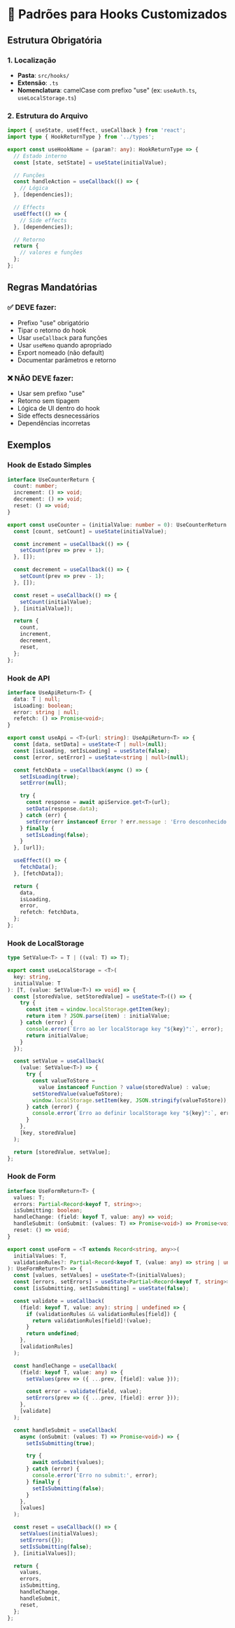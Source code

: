 # 🎣 Padrões para Hooks Customizados

## Estrutura Obrigatória

### 1. Localização

- **Pasta**: `src/hooks/`
- **Extensão**: `.ts`
- **Nomenclatura**: camelCase com prefixo "use" (ex: `useAuth.ts`, `useLocalStorage.ts`)

### 2. Estrutura do Arquivo

```typescript
import { useState, useEffect, useCallback } from 'react';
import type { HookReturnType } from '../types';

export const useHookName = (param?: any): HookReturnType => {
  // Estado interno
  const [state, setState] = useState(initialValue);

  // Funções
  const handleAction = useCallback(() => {
    // Lógica
  }, [dependencies]);

  // Effects
  useEffect(() => {
    // Side effects
  }, [dependencies]);

  // Retorno
  return {
    // valores e funções
  };
};
```

## Regras Mandatórias

### ✅ DEVE fazer:

- Prefixo "use" obrigatório
- Tipar o retorno do hook
- Usar `useCallback` para funções
- Usar `useMemo` quando apropriado
- Export nomeado (não default)
- Documentar parâmetros e retorno

### ❌ NÃO DEVE fazer:

- Usar sem prefixo "use"
- Retorno sem tipagem
- Lógica de UI dentro do hook
- Side effects desnecessários
- Dependências incorretas

## Exemplos

### Hook de Estado Simples

```typescript
interface UseCounterReturn {
  count: number;
  increment: () => void;
  decrement: () => void;
  reset: () => void;
}

export const useCounter = (initialValue: number = 0): UseCounterReturn => {
  const [count, setCount] = useState(initialValue);

  const increment = useCallback(() => {
    setCount(prev => prev + 1);
  }, []);

  const decrement = useCallback(() => {
    setCount(prev => prev - 1);
  }, []);

  const reset = useCallback(() => {
    setCount(initialValue);
  }, [initialValue]);

  return {
    count,
    increment,
    decrement,
    reset,
  };
};
```

### Hook de API

```typescript
interface UseApiReturn<T> {
  data: T | null;
  isLoading: boolean;
  error: string | null;
  refetch: () => Promise<void>;
}

export const useApi = <T>(url: string): UseApiReturn<T> => {
  const [data, setData] = useState<T | null>(null);
  const [isLoading, setIsLoading] = useState(false);
  const [error, setError] = useState<string | null>(null);

  const fetchData = useCallback(async () => {
    setIsLoading(true);
    setError(null);

    try {
      const response = await apiService.get<T>(url);
      setData(response.data);
    } catch (err) {
      setError(err instanceof Error ? err.message : 'Erro desconhecido');
    } finally {
      setIsLoading(false);
    }
  }, [url]);

  useEffect(() => {
    fetchData();
  }, [fetchData]);

  return {
    data,
    isLoading,
    error,
    refetch: fetchData,
  };
};
```

### Hook de LocalStorage

```typescript
type SetValue<T> = T | ((val: T) => T);

export const useLocalStorage = <T>(
  key: string,
  initialValue: T
): [T, (value: SetValue<T>) => void] => {
  const [storedValue, setStoredValue] = useState<T>(() => {
    try {
      const item = window.localStorage.getItem(key);
      return item ? JSON.parse(item) : initialValue;
    } catch (error) {
      console.error(`Erro ao ler localStorage key "${key}":`, error);
      return initialValue;
    }
  });

  const setValue = useCallback(
    (value: SetValue<T>) => {
      try {
        const valueToStore =
          value instanceof Function ? value(storedValue) : value;
        setStoredValue(valueToStore);
        window.localStorage.setItem(key, JSON.stringify(valueToStore));
      } catch (error) {
        console.error(`Erro ao definir localStorage key "${key}":`, error);
      }
    },
    [key, storedValue]
  );

  return [storedValue, setValue];
};
```

### Hook de Form

```typescript
interface UseFormReturn<T> {
  values: T;
  errors: Partial<Record<keyof T, string>>;
  isSubmitting: boolean;
  handleChange: (field: keyof T, value: any) => void;
  handleSubmit: (onSubmit: (values: T) => Promise<void>) => Promise<void>;
  reset: () => void;
}

export const useForm = <T extends Record<string, any>>(
  initialValues: T,
  validationRules?: Partial<Record<keyof T, (value: any) => string | undefined>>
): UseFormReturn<T> => {
  const [values, setValues] = useState<T>(initialValues);
  const [errors, setErrors] = useState<Partial<Record<keyof T, string>>>({});
  const [isSubmitting, setIsSubmitting] = useState(false);

  const validate = useCallback(
    (field: keyof T, value: any): string | undefined => {
      if (validationRules && validationRules[field]) {
        return validationRules[field]!(value);
      }
      return undefined;
    },
    [validationRules]
  );

  const handleChange = useCallback(
    (field: keyof T, value: any) => {
      setValues(prev => ({ ...prev, [field]: value }));

      const error = validate(field, value);
      setErrors(prev => ({ ...prev, [field]: error }));
    },
    [validate]
  );

  const handleSubmit = useCallback(
    async (onSubmit: (values: T) => Promise<void>) => {
      setIsSubmitting(true);

      try {
        await onSubmit(values);
      } catch (error) {
        console.error('Erro no submit:', error);
      } finally {
        setIsSubmitting(false);
      }
    },
    [values]
  );

  const reset = useCallback(() => {
    setValues(initialValues);
    setErrors({});
    setIsSubmitting(false);
  }, [initialValues]);

  return {
    values,
    errors,
    isSubmitting,
    handleChange,
    handleSubmit,
    reset,
  };
};
```
